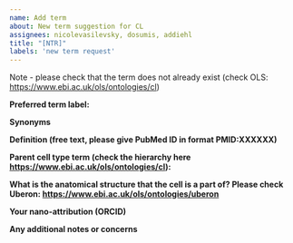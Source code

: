 ```yaml
---
name: Add term
about: New term suggestion for CL
assignees: nicolevasilevsky, dosumis, addiehl
title: "[NTR]"
labels: 'new term request'
---
```


Note - please check that the term does not already exist (check OLS: https://www.ebi.ac.uk/ols/ontologies/cl)

**Preferred term label:**


**Synonyms**


**Definition (free text, please give PubMed ID in format PMID:XXXXXX)**


**Parent cell type term (check the hierarchy here https://www.ebi.ac.uk/ols/ontologies/cl):**


**What is the anatomical structure that the cell is a part of? Please check Uberon: https://www.ebi.ac.uk/ols/ontologies/uberon**


**Your nano-attribution (ORCID)**


**Any additional notes or concerns**



